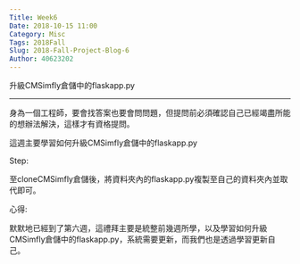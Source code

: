 ```yaml
---
Title: Week6
Date: 2018-10-15 11:00
Category: Misc
Tags: 2018Fall
Slug: 2018-Fall-Project-Blog-6
Author: 40623202
---
```


升級CMSimfly倉儲中的flaskapp.py

<!-- PELICAN_END_SUMMARY -->


----
身為一個工程師，要會找答案也要會問問題，但提問前必須確認自己已經竭盡所能的想辦法解決，這樣才有資格提問。

這週主要學習如何升級CMSimfly倉儲中的flaskapp.py

Step:

至cloneCMSimfly倉儲後，將資料夾內的flaskapp.py複製至自己的資料夾內並取代即可。

心得:

默默地已經到了第六週，這禮拜主要是統整前幾週所學，以及學習如何升級CMSimfly倉儲中的flaskapp.py，系統需要更新，而我們也是透過學習更新自己。



